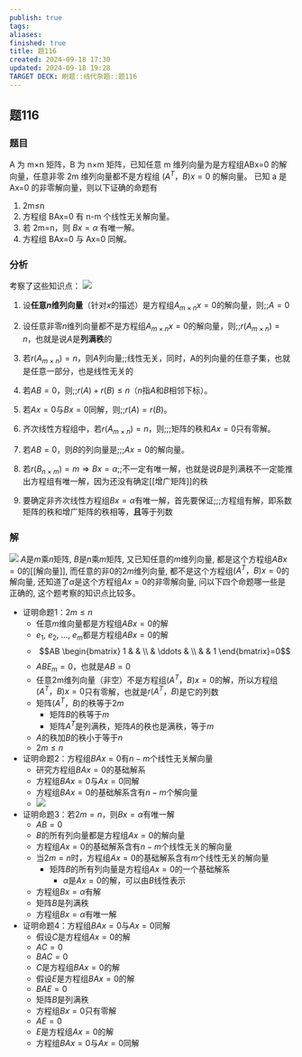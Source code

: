 ```yaml
---
publish: true
tags: 
aliases: 
finished: true
title: 题116
created: 2024-09-18 17:30
updated: 2024-09-18 19:28
TARGET DECK: 刷题::线代杂题::题116
---
```

## 题116
### 题目
A 为 m×n 矩阵，B 为 n×m 矩阵，已知任意 m 维列向量为是方程组ABx=0 的解向量，任意非零 2m 维列向量都不是方程组 $(A^{T}，B)x=0$ 的解向量。
已知 a 是 Ax=0 的非零解向量，则以下证确的命题有
1. 2m≤n
2. 方程组 BAx=0 有 n-m 个线性无关解向量。
3. 若 2m=n，则 $Bx=\alpha$ 有唯一解。
4. 方程组 BAx=0 与 Ax=0 同解。 
### 分析
考察了这些知识点：
![](https://img.hwenyi.live/202409190127228.webp)
1. 设**任意$n$维列向量**（针对$x$的描述）是方程组$A_{m\times n}x=0$的解向量，则;;$A=0$

2. 设任意非零$n$维列向量都不是方程组$A_{m\times n}x=0$的解向量，则;;$r(A_{m\times n})=n$，也就是说$A$是**列满秩**的

3. 若$r(A_{m\times n})=n$，则$A$列向量;;线性无关，同时，A的列向量的任意子集，也就是任意一部分，也是线性无关的

4. 若$AB=0$，则;;$r(A)+r(B)\le n$（$n$指$A$和$B$相邻下标）。

5. 若$Ax=0$与$Bx=0$同解，则;;$r(A)=r(B)$。

6. 齐次线性方程组中，若$r(A_{m\times n})=n$，则;;;矩阵的秩和$Ax=0$只有零解。

7. 若$AB=0$，则$B$的列向量是;;;$Ax=0$的解向量。

8. 若$r(B_{n\times m})=m \Rightarrow Bx=\alpha$;;不一定有唯一解，也就是说$B$是列满秩不一定能推出方程组有唯一解，因为还没有确定[[增广矩阵]]的秩

9. 要确定非齐次线性方程组$Bx=\alpha$有唯一解，首先要保证;;;方程组有解，即系数矩阵的秩和增广矩阵的秩相等，**且**等于列数

### 解 
![](https://img.hwenyi.live/202409190226664.webp)
$A$是$m$乘$n$矩阵, $B$是$n$乘$m$矩阵, 又已知任意的$m$维列向量, 都是这个方程组$ABx=0$的[[解向量]], 而任意的非$0$的$2m$维列向量, 都不是这个方程组$(A^{T}，B)x=0$的解向量, 还知道了$\alpha$是这个方程组$Ax=0$的非零解向量, 问以下四个命题哪一些是正确的, 这个题考察的知识点比较多。
- 证明命题1：$2m\le n$
    - 任意$m$维向量都是方程组$ABx=0$的解
    - $e_1$, $e_2$, ..., $e_m$都是方程组$ABx=0$的解
    - $$AB
    \begin{bmatrix} 
    1 &  & \\
     & \ddots & \\
     &  & 1
    \end{bmatrix}=0$$
    - $ABE_{m}=0$，也就是$AB=0$
    - 任意2m维列向量（非空）不是方程组$(A^{T}，B)x=0$的解，所以方程组$(A^{T}，B)x=0$只有零解，也就是$r(A^{T}，B)$是它的列数
    - 矩阵$(A^{T}，B)$的秩等于$2m$
	    - 矩阵$B$的秩等于$m$
	    - 矩阵$A^{T}$是列满秩，矩阵$A$的秩也是满秩，等于$m$
    - $A$的秩加$B$的秩小于等于$n$
    - $2m\le n$
- 证明命题2：方程组$BAx=0$有$n-m$个线性无关解向量
    - 研究方程组$BAx=0$的基础解系
    - 方程组$BAx=0$与$Ax=0$同解
    - 方程组$BAx=0$的基础解系含有$n-m$个解向量
    - ![](https://img.hwenyi.live/202409190303161.webp)
- 证明命题3：若$2m=n$，则$Bx=\alpha$有唯一解
    - $AB=0$
    - $B$的所有列向量都是方程组$Ax=0$的解向量
    - 方程组$Ax=0$的基础解系含有$n-m$个线性无关的解向量
    - 当$2m=n$时，方程组$Ax=0$的基础解系含有$m$个线性无关的解向量
	    - 矩阵$B$的所有列向量是方程组$Ax=0$的一个基础解系
		    - $\alpha$是$Ax=0$的解，可以由$B$线性表示
    - 方程组$Bx=\alpha$有解
    - 矩阵$B$是列满秩
    - 方程组$Bx=\alpha$有唯一解
- 证明命题4：方程组$BAx=0$与$Ax=0$同解
    - 假设$C$是方程组$Ax=0$的解
    - $AC=0$
    - $BAC=0$
    - $C$是方程组$BAx=0$的解
    - 假设$E$是方程组$BAx=0$的解
    - $BAE=0$
    - 矩阵$B$是列满秩
    - 方程组$Bx=0$只有零解
    - $AE=0$
    - $E$是方程组$Ax=0$的解
    - 方程组$BAx=0$与$Ax=0$同解





